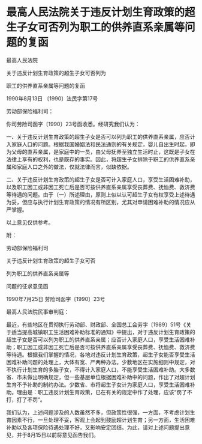 # 最高人民法院关于违反计划生育政策的超生子女可否列为职工的供养直系亲属等问题的复函

<!-- INFO END -->

最高人民法院

关于违反计划生育政策的超生子女可否列为

职工的供养直系亲属等问题的复函

1990年8月13日 〔1990〕法民字第17号

劳动部保险福利司：

你司劳险司函字〔1990〕23号函收悉。经研究我们认为：

一、关于违反计划生育政策的超生子女是否可以列为职工的供养直系亲属，应否计入家庭人口的问题。根据我国婚姻法和民法通则的有关规定，婴儿自出生时起，即为父母的直系亲属，是家庭中的一员，由父母抚养至独立生活时止，这既是子女在法律上享有的权利，也是既存的事实。因此，将超生子女排除于职工的供养直系亲属和家庭人口之外的做法，仅就法律而言，似缺依据。

二、关于违反计划生育政策的超生子女是否可计入家庭人口，享受生活困难补助，以及职工因工或非因工死亡后是否可按供养直系亲属享受丧葬费、抚恤费、救济费等待遇的问题。由于（一）所述理由，原则上似以认可超生子女有权享受上述待遇为妥，但应与执行计划生育政策的情况有所区别，尤其对申请困难补助的情况应从严掌握。

以上意见仅供参考。

附：

劳动部保险福利司

关于违反计划生育政策的超生子女可否

列为职工的供养直系亲属等

问题的征求意见函

1990年7月25日 劳险司函字〔1990〕23号

最高人民法院民事审判庭：

最近，有些地区在贯彻执行劳动部、财政部、全国总工会劳字〔1989〕51号《关于适当提高城镇职工生活困难补助标准的通知》中提出，对于违反计划生育政策的超生子女是否可以列为职工的供养直系亲属；应否计入家庭人口，享受生活困难补助；职工因工或非因工死亡后是否可按供养直系亲属享受丧葬费、抚恤费、救济费等待遇。根据我们掌握的情况，各地对违反计划生育政策，超生子女能否享受生活困难补助问题的处理上，大体有宽、严两种办法。少数地区在实施细则中规定，对不执行计划生育的多胎子女，不得计入家庭人口，不能享受生活困难补助。大多数省、市未做出明确规定，但一些基层单位根据困难补助中的问题，作出了对超计划生育不予补助的制约办法。少数省、市将超生子女计为家庭人口，享受生活困难补助。理由是：职工违反计划生育政策，已在有关的规定中作了处理，应该“罚了不打，打了不罚”。

我们认为，上述问题涉及的人数虽然不多，但政策性很强，一方面，不考虑计划生育因素不行，一旦处理不妥，客观上会起到鼓励超计划生育；另一方面，生活困难补助以及各项保险待遇处理不好，又影响安定团结。为此，请对上述问题提出意见，并于8月15日以前将意见函告我们。
